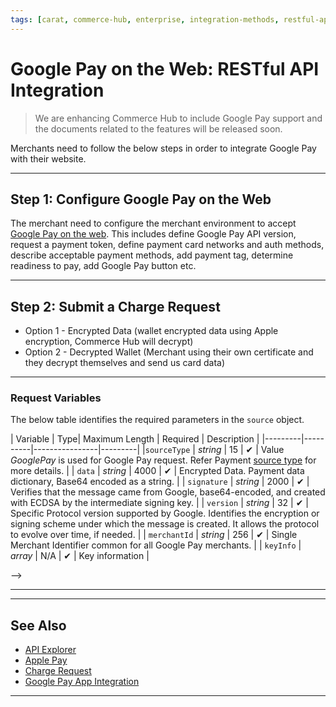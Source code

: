 ```yaml
---
tags: [carat, commerce-hub, enterprise, integration-methods, restful-api, web, online, google-pay, wallet]
---
```


# Google Pay on the Web: RESTful API Integration

<!-- theme: danger -->
> We are enhancing Commerce Hub to include Google Pay support and the documents related to the features will be released soon.

Merchants need to follow the below steps in order to integrate Google Pay with their website.

---

## Step 1: Configure Google Pay on the Web

The merchant need to configure the merchant environment to accept [Google Pay on the web](https://developers.google.com/pay/api/web/guides/tutorial). This includes define Google Pay API version, request a payment token, define payment card networks and auth methods, describe acceptable payment methods, add payment tag, determine readiness to pay, add Google Pay button etc.

---

## Step 2: Submit a Charge Request

- Option 1 - Encrypted Data (wallet encrypted data using Apple encryption, Commerce Hub will decrypt)
- Option 2 - Decrypted Wallet (Merchant using their own certificate and they decrypt themselves and send us card data)

---


### Request Variables


<!--
type: tab
title: source
-->


The below table identifies the required parameters in the `source` object.

| Variable | Type| Maximum Length | Required | Description |
|---------|----------|----------------|---------|
|`sourceType` | *string* | 15 | &#10004; | Value *GooglePay* is used for Google Pay request. Refer Payment [source type](?path=docs/Resources/Guides/Payment-Sources/Source-Type.md) for more details. |
| `data` | *string* | 4000 | &#10004; | Encrypted Data. Payment data dictionary, Base64 encoded as a string. |
| `signature` | *string* | 2000 | &#10004; | Verifies that the message came from Google, base64-encoded, and created with ECDSA by the intermediate signing key. |
| `version` | *string* | 32 | &#10004; | Specific Protocol version supported by Google. Identifies the encryption or signing scheme under which the message is created. It allows the protocol to evolve over time, if needed. |
| `merchantId` | *string* | 256 | &#10004; | Single Merchant Identifier common for all Google Pay merchants. |
| `keyInfo` | *array* | N/A | &#10004; | Key information |

-->

<!--
type: tab
title: keyInfo
-->
<!---
The below table identifies the required parameters in the `keyInfo` array.

| Variable | Type | Maximum Length | Required | Description |
| -------- | -- | ------------ | ------------------ |
| `merchantPrivateKey` | *string* | 1024 | | Merchant private key - Hex encoded. |
| `signingVerificationKey` | *string* | 1024 | &#10004; | Signing verification key - Base64 encoded. |
-->
<!-- type: tab-end -->

---

<!---
### Payload Example
-->

<!--
type: tab
title: Request
-->

<!---
##### Example of a charge payload request.
```json

{
  "amount": {
    "total": 12.04,
    "currency": "USD"
  },
  "source": {
    "sourceType": "GooglePay",
    "data": "{\"encryptedMessage\":\"NZF5Vs2YaI/t25L/...}",
    "signature": "MEUCIFWTRWUZAOM5nfJC79FtJm56olnbwG4H5uW...",
    "version": "ECv2",
    "merchantId": "676174657761793A666972737464617461",
    "merchantPrivateKey": "DCEDF9AF72707BFD9C5231ECB9EAD040F3B4BA2A...",
    "signingVerificationKey": "MFkwEwYHKoZIzj0CAQYIKoZIzj0DAQcDQgAEIs..."
  },
  "transactionDetails": {
    "captureFlag": true,
    "merchantInvoiceNumber": "123456789012"
  },
  "transactionInteraction": {
    "origin": "ECOM",
    "eciIndicator": "SECURE_ECOM"
  },
  "merchantDetails":{
      "merchantId": "123456789789567",
      "terminalId": "123456"
    }
}

```
-->

<!--
type: tab
title: Response
-->

<!---
##### Example of a charge (201: Created) response.
-->

<!-- theme: info -->
<!--
> See [Error Responses](?path=docs/Resources/Guides/Response-Codes/HTTP.md) for additional examples.
```json
{
   "gatewayResponse":{
      "transactionType": "CHARGE",
      "transactionState": "AUTHORIZED",
      "transactionOrigin": "ECOM",
      "transactionProcessingDetails":{
         "transactionTime": "2021-06-20T23:42:48Z",
         "orderId": "RKOrdID-525133851837",
         "apiTraceId": "362866ac81864d7c9d1ff8b5aa6e98db",
         "clientRequestId": "4345791",
         "transactionId": "84356531338"
      }
   },
   "source":{
      "sourceType": "DecryptedWallet",
      "card":{
         "bin": "40055500",
         "last4": "0019",
         "scheme": "VISA",
         "expirationMonth": "10",
         "expirationYear": "30"
      },
      "cavv": "01ade6ae340005c681c3a1890418b53000020000",
      "wallet": "GOOGLE_PAY"
   },
   "paymentReceipt":{
      "approvedAmount":{
         "total": 12.04,
         "currency": "USD"
      },
      "merchantName": "Merchant Name",
      "merchantAddress": "123 Peach Ave",
      "merchantCity": "Atlanta",
      "merchantStateOrProvince": "GA",
      "merchantPostalCode": "12345",
      "merchantCountry": "US",
      "merchantURL": "https://www.somedomain.com"
   },
   "processorResponseDetails":{
      "approvalStatus": "APPROVED",
      "approvalCode": "OK5882",
      "schemeTransactionId": "0225MCC625628",
      "processor": "fiserv",
      "responseCode": "000000",
      "responseMessage": "APPROVAL",
      "hostResponseCode": "00",
      "hostResponseMessage": "APPROVAL",
      "localTimestamp": "2021-04-16T16:06:05Z",
      "bankAssociationDetails":{
         "associationResponseCode": "000",
         "transactionTimestamp": "2021-04-16T16:06:05Z"
      }
   },
   "transactionDetails":{
      "captureFlag": true,
      "merchantInvoiceNumber": "123456789012"
   }
}
```
-->

<!-- type: tab-end -->

---

## See Also

- [API Explorer](../api/?type=post&path=/payments/v1/charges)
- [Apple Pay](?path=docs/Online-Mobile-Digital/Wallets-AltPayments/Apple-Pay/Apple-Pay.md)
- [Charge Request](?path=docs/Resources/API-Documents/Payments/Charges.md)
- [Google Pay App Integration](?path=docs/Online-Mobile-Digital/Wallets-AltPayments/Google-Pay/Google-Pay-App.md)

---
